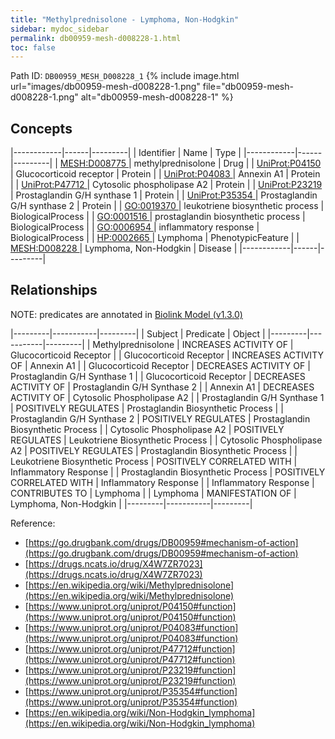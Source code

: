 ```yaml
---
title: "Methylprednisolone - Lymphoma, Non-Hodgkin"
sidebar: mydoc_sidebar
permalink: db00959-mesh-d008228-1.html
toc: false 
---
```



Path ID: `DB00959_MESH_D008228_1`
{% include image.html url="images/db00959-mesh-d008228-1.png" file="db00959-mesh-d008228-1.png" alt="db00959-mesh-d008228-1" %}

## Concepts

|------------|------|---------|
| Identifier | Name | Type    |
|------------|------|---------|
| <a href="https://identifiers.org/MESH:D008775">MESH:D008775 </a> | methylprednisolone | Drug |
| <a href="https://identifiers.org/UniProt:P04150">UniProt:P04150 </a> | Glucocorticoid receptor | Protein |
| <a href="https://identifiers.org/UniProt:P04083">UniProt:P04083 </a> | Annexin A1 | Protein |
| <a href="https://identifiers.org/UniProt:P47712">UniProt:P47712 </a> | Cytosolic phospholipase A2 | Protein |
| <a href="https://identifiers.org/UniProt:P23219">UniProt:P23219 </a> | Prostaglandin G/H synthase 1 | Protein |
| <a href="https://identifiers.org/UniProt:P35354">UniProt:P35354 </a> | Prostaglandin G/H synthase 2 | Protein |
| <a href="https://identifiers.org/GO:0019370">GO:0019370 </a> | leukotriene biosynthetic process | BiologicalProcess |
| <a href="https://identifiers.org/GO:0001516">GO:0001516 </a> | prostaglandin biosynthetic process | BiologicalProcess |
| <a href="https://identifiers.org/GO:0006954">GO:0006954 </a> | inflammatory response | BiologicalProcess |
| <a href="https://identifiers.org/HP:0002665">HP:0002665 </a> | Lymphoma | PhenotypicFeature |
| <a href="https://identifiers.org/MESH:D008228">MESH:D008228 </a> | Lymphoma, Non-Hodgkin | Disease |
|------------|------|---------|

## Relationships


NOTE: predicates are annotated in <a href="https://github.com/biolink/biolink-model/releases/tag/v1.3.0">Biolink Model (v1.3.0)</a>

|---------|-----------|---------|
| Subject | Predicate | Object  |
|---------|-----------|---------|
| Methylprednisolone | INCREASES ACTIVITY OF | Glucocorticoid Receptor |
| Glucocorticoid Receptor | INCREASES ACTIVITY OF | Annexin A1 |
| Glucocorticoid Receptor | DECREASES ACTIVITY OF | Prostaglandin G/H Synthase 1 |
| Glucocorticoid Receptor | DECREASES ACTIVITY OF | Prostaglandin G/H Synthase 2 |
| Annexin A1 | DECREASES ACTIVITY OF | Cytosolic Phospholipase A2 |
| Prostaglandin G/H Synthase 1 | POSITIVELY REGULATES | Prostaglandin Biosynthetic Process |
| Prostaglandin G/H Synthase 2 | POSITIVELY REGULATES | Prostaglandin Biosynthetic Process |
| Cytosolic Phospholipase A2 | POSITIVELY REGULATES | Leukotriene Biosynthetic Process |
| Cytosolic Phospholipase A2 | POSITIVELY REGULATES | Prostaglandin Biosynthetic Process |
| Leukotriene Biosynthetic Process | POSITIVELY CORRELATED WITH | Inflammatory Response |
| Prostaglandin Biosynthetic Process | POSITIVELY CORRELATED WITH | Inflammatory Response |
| Inflammatory Response | CONTRIBUTES TO | Lymphoma |
| Lymphoma | MANIFESTATION OF | Lymphoma, Non-Hodgkin |
|---------|-----------|---------|

Reference: 
  - [https://go.drugbank.com/drugs/DB00959#mechanism-of-action](https://go.drugbank.com/drugs/DB00959#mechanism-of-action)
  - [https://drugs.ncats.io/drug/X4W7ZR7023](https://drugs.ncats.io/drug/X4W7ZR7023)
  - [https://en.wikipedia.org/wiki/Methylprednisolone](https://en.wikipedia.org/wiki/Methylprednisolone)
  - [https://www.uniprot.org/uniprot/P04150#function](https://www.uniprot.org/uniprot/P04150#function)
  - [https://www.uniprot.org/uniprot/P04083#function](https://www.uniprot.org/uniprot/P04083#function)
  - [https://www.uniprot.org/uniprot/P47712#function](https://www.uniprot.org/uniprot/P47712#function)
  - [https://www.uniprot.org/uniprot/P23219#function](https://www.uniprot.org/uniprot/P23219#function)
  - [https://www.uniprot.org/uniprot/P35354#function](https://www.uniprot.org/uniprot/P35354#function)
  - [https://en.wikipedia.org/wiki/Non-Hodgkin_lymphoma](https://en.wikipedia.org/wiki/Non-Hodgkin_lymphoma)
